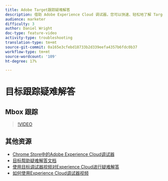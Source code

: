 ```yaml
---
title: Adobe Target跟踪疑难解答
description: 借助 Adobe Experience Cloud 调试器，您可以快速、轻松地了解 Target 实施。了解如何在Experience Cloud中进行身份验证，并使用功能强大的目标跟踪工具检查活动和受众资格以及访客用户档案。
audience: marketer
difficulty: 3
author: Daniel Wright
doc-type: feature-video
activity-type: troubleshooting
translation-type: tm+mt
source-git-commit: 0a165e3cfebd18733b2d339eefa4357b6fdc0b37
workflow-type: tm+mt
source-wordcount: '109'
ht-degree: 17%

---
```



# 目标跟踪疑难解答

## Mbox 跟踪

>[!VIDEO](https://video.tv.adobe.com/v/23113/?quality=12)

## 其他资源

* [Chrome Store中的Adobe Experience Cloud调试器](https://chrome.google.com/webstore/detail/adobe-experience-cloud-de/ocdmogmohccmeicdhlhhgepeaijenapj)
* [目标帮助疑难解答文档](https://docs.adobe.com/content/help/en/target/using/troubleshoot/troubleshooting-target.html)
* [使用目标调试器视频对Experience Cloud进行疑难解答](troubleshoot-with-the-experience-cloud-debugger.md)
* [如何使用Experience Cloud调试器视频](https://docs.adobe.com/content/help/en/core-services-learn/tutorials/debugger/use-the-experience-cloud-debugger.html)